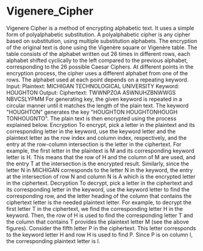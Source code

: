 # Vigenere_Cipher
Vigenere Cipher is a method of encrypting alphabetic text. It uses a simple form of polyalphabetic substitution. A polyalphabetic cipher is any cipher based on substitution, using multiple substitution alphabets. The encryption of the original text is done using the Vigenère square or Vigenère table.
The table consists of the alphabet written out 26 times in different rows, each alphabet
shifted cyclically to the left compared to the previous alphabet, corresponding to the 26
possible Caesar Ciphers.
At different points in the encryption process, the cipher uses a different alphabet from
one of the rows.
The alphabet used at each point depends on a repeating keyword.
Input: Plaintext: MICHIGAN TECHNOLOGICAL UNIVERSITY
Keyword: HOUGHTON
Output: Ciphertext: TWWNPZOA ASWNUHZBNWWGS NBVCSLYPMM
For generating key, the given keyword is repeated in a circular manner until it matches the
length of the plain text.
The keyword &quot;HOUGHTON&quot; generates the key &quot;HOUGHTON HOUGHTONHOUGH
TONHOUGNTO&quot;. The plain text is then encrypted using the process explained below.
Encryption
To encrypt, pick a letter in the plaintext and its corresponding letter in the keyword, use the
keyword letter and the plaintext letter as the row index and column index, respectively, and
the entry at the row-column intersection is the letter in the ciphertext. For example, the first
letter in the plaintext is M and its corresponding keyword letter is H. This means that the
row of H and the column of M are used, and the entry T at the intersection is the encrypted
result. Similarly, since the letter N in MICHIGAN corresponds to the letter N in the keyword,
the entry at the intersection of row N and column N is A which is the encrypted letter in the
ciphertext.
Decryption
To decrypt, pick a letter in the ciphertext and its corresponding letter in the keyword, use
the keyword letter to find the corresponding row, and the letter heading of the column that
contains the ciphertext letter is the needed plaintext letter. For example, to decrypt the first
letter T in the ciphertext, we find the corresponding letter H in the keyword. Then, the row
of H is used to find the corresponding letter T and the column that contains T provides the
plaintext letter M (see the above figures). Consider the fifth letter P in the ciphertext. This
letter corresponds to the keyword letter H and row H is used to find P. Since P is on column
I, the corresponding plaintext letter is I.
